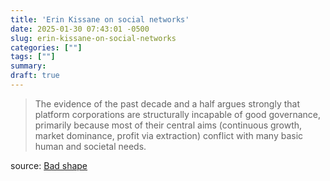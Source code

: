 ```yaml
---
title: 'Erin Kissane on social networks'
date: 2025-01-30 07:43:01 -0500
slug: erin-kissane-on-social-networks
categories: [""]
tags: [""]
summary: 
draft: true
---
```



> The evidence of the past decade and a half argues strongly that platform corporations are structurally incapable of good governance, primarily because most of their central aims (continuous growth, market dominance, profit via extraction) conflict with many basic human and societal needs.

source: [Bad shape](https://www.wrecka.ge/bad-shape/?utm_source=Robin_Sloan_sent_me)
